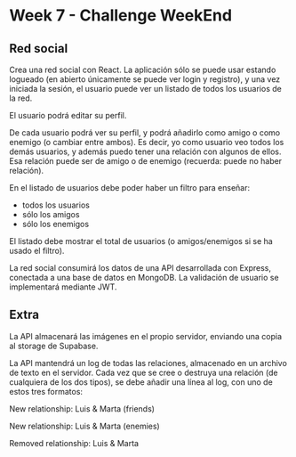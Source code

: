 # Week 7 - Challenge WeekEnd

## Red social

Crea una red social con React. La aplicación sólo se puede usar estando logueado (en abierto únicamente se puede ver login y registro), y una vez iniciada la sesión, el usuario puede ver un listado de todos los usuarios de la red.

El usuario podrá editar su perfil.

De cada usuario podrá ver su perfil, y podrá añadirlo como amigo o como enemigo (o cambiar entre ambos). Es decir, yo como usuario veo todos los demás usuarios, y además puedo tener una relación con algunos de ellos. Esa relación puede ser de amigo o de enemigo (recuerda: puede no haber relación).

En el listado de usuarios debe poder haber un filtro para enseñar:

- todos los usuarios
- sólo los amigos
- sólo los enemigos

El listado debe mostrar el total de usuarios (o amigos/enemigos si se ha usado el filtro).

La red social consumirá los datos de una API desarrollada con Express, conectada a una base de datos en MongoDB. La validación de usuario se implementará mediante JWT.

## Extra

La API almacenará las imágenes en el propio servidor, enviando una copia al storage de Supabase.

La API mantendrá un log de todas las relaciones, almacenado en un archivo de texto en el servidor. Cada vez que se cree o destruya una relación (de cualquiera de los dos tipos), se debe añadir una línea al log, con uno de estos tres formatos:

New relationship: Luis & Marta (friends)

New relationship: Luis & Marta (enemies)

Removed relationship: Luis & Marta
